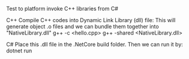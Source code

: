 Test to platform invoke C++ libraries from C#

C++
Compile C++ codes into Dynamic Link Library (dll) file:
This will generate object .o files and we can bundle them together into "NativeLibrary.dll"
  g++ -c <hello.cpp>
  g++ -shared <NativeLibrary.dll> <obj files hello.o>

C#
Place this .dll file in the .NetCore build folder. Then we can run it by:
  dotnet run

